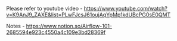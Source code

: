 Please refer to youtube video - https://www.youtube.com/watch?v=K9AnJ9_ZAXE&list=PLwFJcsJ61oujAqYpMp1kdUBcPG0sE0QMT




Notes - https://www.notion.so/Airflow-101-2685594e923c4550a4c109e3bd28369f
